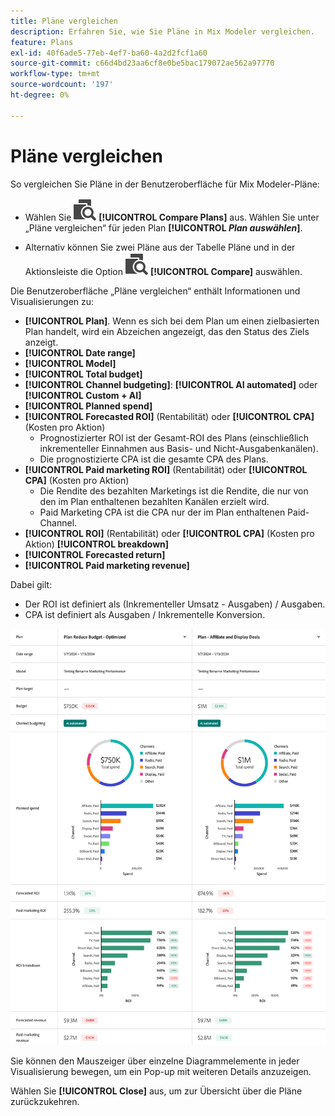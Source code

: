 ```yaml
---
title: Pläne vergleichen
description: Erfahren Sie, wie Sie Pläne in Mix Modeler vergleichen.
feature: Plans
exl-id: 40f6ade5-77eb-4ef7-ba60-4a2d2fcf1a60
source-git-commit: c66d4bd23aa6cf8e0be5bac179072ae562a97770
workflow-type: tm+mt
source-wordcount: '197'
ht-degree: 0%

---
```


# Pläne vergleichen

So vergleichen Sie Pläne in der Benutzeroberfläche für Mix Modeler-Pläne:

* Wählen Sie ![Vergleichen](/help/assets/icons/Compare.svg) **[!UICONTROL Compare Plans]** aus. Wählen Sie unter „Pläne vergleichen“ für jeden Plan **[!UICONTROL _Plan auswählen_]**.

* Alternativ können Sie zwei Pläne aus der Tabelle Pläne und in der Aktionsleiste die Option ![Vergleichen](/help/assets/icons/Compare.svg) **[!UICONTROL Compare]** auswählen.

Die Benutzeroberfläche „Pläne vergleichen“ enthält Informationen und Visualisierungen zu:

* **[!UICONTROL Plan]**. Wenn es sich bei dem Plan um einen zielbasierten Plan handelt, wird ein Abzeichen angezeigt, das den Status des Ziels anzeigt.
* **[!UICONTROL Date range]**
* **[!UICONTROL Model]**
* **[!UICONTROL Total budget]**
* **[!UICONTROL Channel budgeting]**: **[!UICONTROL AI automated]** oder **[!UICONTROL Custom + AI]**
* **[!UICONTROL Planned spend]**
* **[!UICONTROL Forecasted ROI]** (Rentabilität) oder **[!UICONTROL CPA]** (Kosten pro Aktion)
   * Prognostizierter ROI ist der Gesamt-ROI des Plans (einschließlich inkrementeller Einnahmen aus Basis- und Nicht-Ausgabenkanälen).
   * Die prognostizierte CPA ist die gesamte CPA des Plans.
* **[!UICONTROL Paid marketing ROI]** (Rentabilität) oder **[!UICONTROL CPA]** (Kosten pro Aktion)
   * Die Rendite des bezahlten Marketings ist die Rendite, die nur von den im Plan enthaltenen bezahlten Kanälen erzielt wird.
   * Paid Marketing CPA ist die CPA nur der im Plan enthaltenen Paid-Channel.
* **[!UICONTROL ROI]** (Rentabilität) oder **[!UICONTROL CPA]** (Kosten pro Aktion) **[!UICONTROL breakdown]**
* **[!UICONTROL Forecasted return]**
* **[!UICONTROL Paid marketing revenue]**

Dabei gilt:

* Der ROI ist definiert als (Inkrementeller Umsatz - Ausgaben) / Ausgaben.
* CPA ist definiert als Ausgaben / Inkrementelle Konversion.


![Pläne vergleichen](/help/assets/compare-plans.png)

Sie können den Mauszeiger über einzelne Diagrammelemente in jeder Visualisierung bewegen, um ein Pop-up mit weiteren Details anzuzeigen.

Wählen Sie **[!UICONTROL Close]** aus, um zur Übersicht über die Pläne zurückzukehren.

